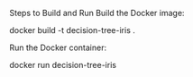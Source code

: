 Steps to Build and Run
Build the Docker image:

docker build -t decision-tree-iris .

Run the Docker container:

docker run decision-tree-iris
